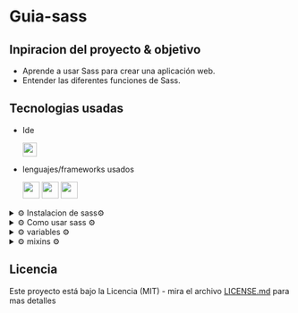 # Guia-sass

## Inpiracion del proyecto & objetivo

- Aprende a usar Sass para crear una aplicación web.
- Entender las diferentes funciones de Sass.

## Tecnologias usadas

- Ide
    <!-- visual studio code -->
    <code><img height="25" src="https://img.shields.io/badge/Visual_Studio_Code-0078D4?style=for-the-badge&logo=visual%20studio%20code&logoColor=white"></code>

- lenguajes/frameworks usados
    <!-- bootstrap -->
    <!-- html -->
    <code><img height="30" src="https://img.shields.io/badge/HTML5-E34F26?style=for-the-badge&logo=html5&logoColor=white"></code><!-- css -->
    <code><img height="30" src="https://img.shields.io/badge/CSS3-1572B6?style=for-the-badge&logo=css3&logoColor=white"></code><!-- sass -->
    <code><img height="30" src="https://img.shields.io/badge/Sass-CC6699?style=for-the-badge&logo=sass&logoColor=white"></code>
<details>
<summary>⚙️ Instalacion de sass⚙️</summary>

1. Instalamos sass  

    via npm:
    ```bash
    npm install -g sass
    ```

2. Structura de sass (ejemplo)
    ```text
    /
    └── src/
         └── sass/
              ├── base/
              ├── components/
              ├── layouts/
              └── main.scss
    ```

    ``sass`` Es el directorio de los archivos de estilos en sass. [sass](src/sass/)

    
    - ``base`` Es el directorio de los archivos de configuracion de sass. [sass/base](src/sass/base/)

      ``components`` Es el directorio donde se guardan los archivos de los diferentes componentes. (buttons, cards, etc) [sass/components](src/sass/components/)

      ``layouts`` Es el directorio donde se guardan los archivos de los diferentes layouts. (header, footer, etc) [sass/layouts](src/sass/layouts/)

      ``main.scss`` Es el archivo de estilos principal. [sass/main.scss](src/sass/main.scss)

3. Integramos sass en nuestro proyecto
   
   En el archivo [app.js](src/app.js) en la carpeta [src](src) agregamos el siguiente codigo:
   ```js
    import './sass/main.scss';
    ```
</details >


<details>
<summary>⚙️ Como usar sass ⚙️</summary>

1. La anidacion

    > **Note**

    Como se hacia en css

    ```css
            body {
            color: #fff;
            background-color: #000;
            }
            body main {
                color: #fff;
                background-color: #000;
            }
            body main nav {
                color: #fff;
                background-color: #000;
            }
            body main nav ul li {
                color: #fff;
                background-color: #000;
            }
            body main header {
                color: #fff;
                background-color: #000;
            }
            body main footer {
                color: #fff;
                background-color: #000;
            }
    ```

    como se hace en sass

      ```scss
        body{
            color: #fff;
            background-color: #000;
            main{
                color: #fff;
                background-color: #000;
                nav{
                    color: #fff;
                    background-color: #000;
                    ul{
                        li{
                            color: #fff;
                            background-color: #000;
                        }
                    }
            
                }
                header{
                    color: #fff;
                    background-color: #000;
                }
                footer{
                    color: #fff;
                    background-color: #000;
                }
            }
        }
    ```
2.  Tipos de archivos scss y sass

    Si el archivo de estilos es ``main.scss``, entonces la sintaxis es:
    ```scss
    body{
        color: #fff;
        background-color: #000;
        main{
            color: #fff;
            background-color: #000;
            nav{
                color: #fff;
                background-color: #000;
                ul{
                    li{
                        color: #fff;
                        background-color: #000;
                    }
                }
        
            }
            header{
                color: #fff;
                background-color: #000;
            }
            footer{
                color: #fff;
                background-color: #000;
            }
        }
    }
    ```

    Si el archivo de estilos es ``main.sass``, entonces la sintaxis es:

    ```sass
    body
      color: #fff
      background-color: #000
  
      main
          color: #fff
          background-color: #000
  
          nav
          color: #fff
          background-color: #000
  
          ul
              li
              color: #fff
              background-color: #000
  
          header
          color: #fff
          background-color: #000
  
          footer
          color: #fff
          background-color: #000
    ```
    > **Warning**
    En los archivos ``.sass`` no se usan los caracteres ``{`` ``}`` ``;``.

3. Diferencia entre archivos con ``_``landing.scss y archivos sin landing.scss

    En sass si un archivo enpieza con ``_``landing.scss no se genera un archivo con el mismo nombre.

    ```text
        /scss
            ├──style.scss
            └──_landing.scss
        /css
            ├──style.css
            └──style.css.map
    ```

    > **Warning**

    Pero si un archivo no tiene el caracter ``_`` landing.scss se genera un archivo con el mismo nombre.

    ```text
        /scss
            ├──style.scss
            └──landing.scss
        /css
            ├──style.css
            ├──style.css.map
            ├──landing.scss       Archivos generados al compilar sass  
            └──landing.scss.map   Archivos generados al compilar sass
    ```

    > **Note**

    Esto puede ser util en algunos casos.

4. @use o @import
    
    > **Note**
    En sass no usamos @import se puede usar pero ``no es recomendado``.

    > **Warning**

    Con ❗❗@import❗❗
    ```sass
    @import "sass/layouts/landing.scss";
    ```
    > **Note**
    
    con ✔️✔️ @use ✔️✔️
    ```sass
    @use "sass/layouts/landing.scss";
    ```

5. todos los @use se suelen hacer en el archivo principal de estilos.

    > **Note**
    El archivo main.scss normalmente deveria verse asi:

    ```sass
    @use "base/settings.scss";
    @use "components/button.scss";
    @use "layouts/landing.scss";
    ```
    [main.scss](src/sass/main.scss)
</details >

<details>
<summary>⚙️ variables ⚙️</summary>

1. Las variables se definen en [sass/base/_variables.scss](src/sass/base/_variables.scss).

    Se pueden definir variables de 2 formas la primera es la mas comun:

    ```sass
    $card-color: white;
    $card-height: 40vh;
    $border-min: 1vw;
    $boxshadow-left: 0px 0px 10px rgba(0,0,0,0.5);
    $basic-transition: all 0.3s ease-in-out;
    $font-family: "Roboto", sans-serif;
    $font-weight: 400;
    ```
    La segunda es la mas utilizada seria haciendo ``arrays`` de variables:
    ```sass
    $border: (
        "pequeño" : 0.5vw,
        "normal" : 1vw,
        "grande" : 10vw
    );

    $boxshadow: (
        "pequeño" : 0px 0px 10px rgba(0,0,0,0.5),
        "normal" : 0px 0px 20px rgba(0,0,0,0.5),
        "grande" : 0px 0px 30px rgba(0,0,0,0.5)
    );

    $font-weight: (
        "pequeño" : 200,
        "normal" : 400,
        "grande" : 800
    );

    ```
2. Como importar las variables a un archivo de estilos

    > **Warning**

    En cada archivo que usemos una variable debemos poner en el inicio del archivo el siguiente codigo:
    ```sass
    @use "sass/base/variables";
    ```
    Por default las variables se combierten en ``namespaces`` de forma que esto no funcionaria.

    ```sass
    @use "sass/base/variables";

    body{
        color: $card-color;
    }
    ```

    Se trendria que usar de esta forma

    ```sass
    @use "sass/base/variables";

    body{
        color: variables.$card-color;
    }
    ```

    Al ser namespace se puede cambiar el nombre.

    ```sass
    @use "sass/base/variables as v"; ******

    body{
        color: v.$card-color;
    }
    ```

    Tambien se puede hacer global ``*`` de esta forma.

    ```sass
    @use "sass/base/variables as *"; ******

    body{
        color: $card-color;
    }
    ```

    > **Warning**

    Para usar las arrays de variables debemos usar el siguiente formato map-get(nombre de la varialbe , "stylos de la array"):

    ```sass
    @use "sass/base/variables as *"; ******

    body{
        color: map-get($border, "pequeño");
    }
    ```



3. Las variables se pueden usar en cualquier archivo de estilos de la siguiente forma:

    ```sass
    .grid-item{
        background-color: $card-color;      *
        border-radius: $border-min;         *
        padding: 20px 0px 1vh;
        margin: 10px;
        box-shadow: $boxshadow-left;        *
        transition: $basic-transition;      *
        display: grid;
        justify-items: center;
        align-items: center;
        height: $card-height;               *
    &:hover{
        transform: scale(1.05);
    }
}
    ```


</details>

<details>
<summary>⚙️  mixins ⚙️</summary>

1. Los mixins nos permiten evitar repetir codigo.

    Esto que tiene demasiado codigo repetido se puede hacer con mixins haorrando muchas lineas de codigo. 
    ```sass
    body{
        display:grid;
        height: 100vh;
        background-color: red;
        border-radius: none;

        main{
            display:grid;
            height: 100vh;
            background-color: white;
            border-radius: none;

            section{
                display:grid;
                height: 100vh;
                background-color: purple;
                border-radius: none;

                div{
                    display:grid;
                    height: 20vh;
                    background-color: white;
                    border-radius: 1vw;
                }
            }
        }
    }
    ```

2. Los mixins se definen de la siguiente forma:

    ```sass
    @mixin nombre del mixin($display, $height, $color, $radius){
        display: $display;
        box-shadow: $boxshadow;
        height: $height;
        background-color: $color;
        border-radius: $radius;
    }
    ```

    Lo mismo pero añadiendo mixins:

    ```sass
        @mixin card-shadow($display, $height, $color, $radius){
            display: $display ;
            height: $height;
            background-color: $color;
            border-radius: $radius;
        }

        body{
            @include mixin1(grid,100vh,blue,);

            main{
                @include mixin1(grid,100vh,blue,);

                section{
                    @include mixin1(flex,50vh,purple,);

                    div{
                        @include mixin1(grid,10vh,white,);
                    }
                }
            }
        }
    ```


</details>

<!-- └── / ├── │ -->


## Licencia

Este proyecto está bajo la Licencia (MIT) - mira el archivo [LICENSE.md](LICENSE.md)  para mas detalles